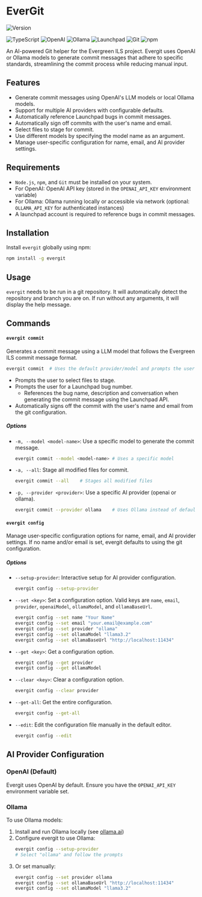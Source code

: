 # EverGit

![Version](https://img.shields.io/badge/version-0.3.1-blue)

![TypeScript](https://img.shields.io/badge/typescript-007ACC?style=for-the-badge&logo=typescript&logoColor=white)
![OpenAI](https://img.shields.io/badge/OpenAI-00A79D?style=for-the-badge&logo=openai&logoColor=white)
![Ollama](https://img.shields.io/badge/Ollama-000000?style=for-the-badge&logoColor=white)
![Launchpad](https://img.shields.io/badge/Launchpad-F8C300?style=for-the-badge&logo=launchpad&logoColor=black)
![Git](https://img.shields.io/badge/Git-F05032?style=for-the-badge&logo=git&logoColor=white)
![npm](https://img.shields.io/badge/npm-CB3837?style=for-the-badge&logo=npm&logoColor=white)

An AI-powered Git helper for the Evergreen ILS project. Evergit uses OpenAI or Ollama models to generate commit messages that adhere to specific standards, streamlining the commit process while reducing manual input.

## Features

-   Generate commit messages using OpenAI's LLM models or local Ollama models.
-   Support for multiple AI providers with configurable defaults.
-   Automatically reference Launchpad bugs in commit messages.
-   Automatically sign off commits with the user's name and email.
-   Select files to stage for commit.
-   Use different models by specifying the model name as an argument.
-   Manage user-specific configuration for name, email, and AI provider settings.

## Requirements

-   `Node.js`, `npm`, and `Git` must be installed on your system.
-   For OpenAI: OpenAI API key (stored in the `OPENAI_API_KEY` environment variable)
-   For Ollama: Ollama running locally or accessible via network (optional: `OLLAMA_API_KEY` for authenticated instances)
-   A launchpad account is required to reference bugs in commit messages.

## Installation

Install `evergit` globally using npm:

```bash
npm install -g evergit
```

## Usage

`evergit` needs to be run in a git repository. It will automatically detect the repository and branch you are on. If run without any arguments, it will display the help message.

## Commands

#### `evergit commit`

Generates a commit message using a LLM model that follows the Evergreen ILS commit message format.

```bash
evergit commit  # Uses the default provider/model and prompts the user to select files to stage
```

-   Prompts the user to select files to stage.
-   Prompts the user for a Launchpad bug number.
    -   References the bug name, description and conversation when generating the commit message using the Launchpad API.
-   Automatically signs off the commit with the user's name and email from the git configuration.

##### Options

-   `-m, --model <model-name>`: Use a specific model to generate the commit message.

    ```bash
    evergit commit --model <model-name> # Uses a specific model
    ```

-   `-a, --all`: Stage all modified files for commit.

    ```bash
    evergit commit --all    # Stages all modified files
    ```

-   `-p, --provider <provider>`: Use a specific AI provider (openai or ollama).

    ```bash
    evergit commit --provider ollama    # Uses Ollama instead of default provider
    ```

#### `evergit config`

Manage user-specific configuration options for name, email, and AI provider settings. If no name and/or email is set, evergit defaults to using the git configuration.

##### Options

-   `--setup-provider`: Interactive setup for AI provider configuration.

    ```bash
    evergit config --setup-provider
    ```

-   `--set <key>`: Set a configuration option. Valid keys are `name`, `email`, `provider`, `openaiModel`, `ollamaModel`, and `ollamaBaseUrl`.

    ```bash
    evergit config --set name "Your Name"
    evergit config --set email "your.email@example.com"
    evergit config --set provider "ollama"
    evergit config --set ollamaModel "llama3.2"
    evergit config --set ollamaBaseUrl "http://localhost:11434"
    ```

-   `--get <key>`: Get a configuration option.

    ```bash
    evergit config --get provider
    evergit config --get ollamaModel
    ```

-   `--clear <key>`: Clear a configuration option.

    ```bash
    evergit config --clear provider
    ```

-   `--get-all`: Get the entire configuration.

    ```bash
    evergit config --get-all
    ```

-   `--edit`: Edit the configuration file manually in the default editor.

    ```bash
    evergit config --edit
    ```

## AI Provider Configuration

### OpenAI (Default)

Evergit uses OpenAI by default. Ensure you have the `OPENAI_API_KEY` environment variable set.

### Ollama

To use Ollama models:

1. Install and run Ollama locally (see [ollama.ai](https://ollama.ai))
2. Configure evergit to use Ollama:
    ```bash
    evergit config --setup-provider
    # Select "ollama" and follow the prompts
    ```
3. Or set manually:
    ```bash
    evergit config --set provider ollama
    evergit config --set ollamaBaseUrl "http://localhost:11434"
    evergit config --set ollamaModel "llama3.2"
    ```
